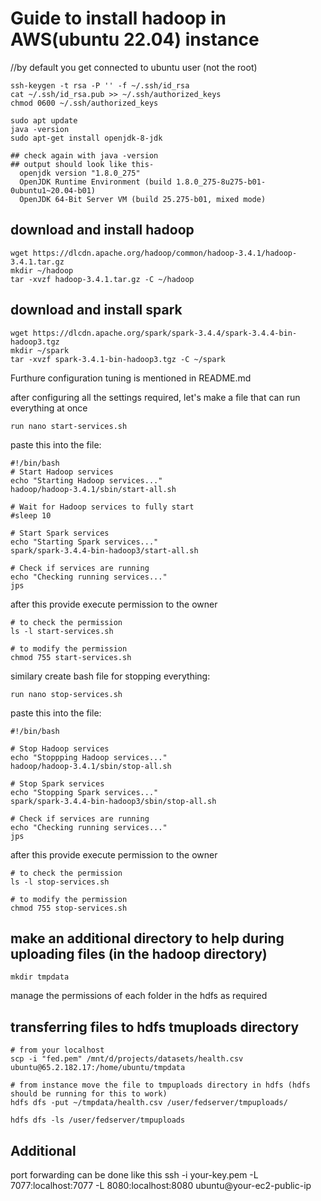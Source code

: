 # Guide to install hadoop in AWS(ubuntu 22.04) instance

//by default you get connected to ubuntu user (not the root)
```
ssh-keygen -t rsa -P '' -f ~/.ssh/id_rsa
cat ~/.ssh/id_rsa.pub >> ~/.ssh/authorized_keys
chmod 0600 ~/.ssh/authorized_keys
```
```
sudo apt update
java -version
sudo apt-get install openjdk-8-jdk

## check again with java -version 
## output should look like this-
  openjdk version "1.8.0_275"
  OpenJDK Runtime Environment (build 1.8.0_275-8u275-b01-0ubuntu1~20.04-b01)
  OpenJDK 64-Bit Server VM (build 25.275-b01, mixed mode)
```

## download and install hadoop
```
wget https://dlcdn.apache.org/hadoop/common/hadoop-3.4.1/hadoop-3.4.1.tar.gz
mkdir ~/hadoop
tar -xvzf hadoop-3.4.1.tar.gz -C ~/hadoop
```
## download and install spark
```
wget https://dlcdn.apache.org/spark/spark-3.4.4/spark-3.4.4-bin-hadoop3.tgz
mkdir ~/spark
tar -xvzf spark-3.4.1-bin-hadoop3.tgz -C ~/spark
```

Furthure configuration tuning is mentioned in README.md 

after configuring all the settings required, let's make a file that can run everything at once

```
run nano start-services.sh
```
paste this into the file:

```
#!/bin/bash
# Start Hadoop services
echo "Starting Hadoop services..."
hadoop/hadoop-3.4.1/sbin/start-all.sh

# Wait for Hadoop services to fully start
#sleep 10

# Start Spark services
echo "Starting Spark services..."
spark/spark-3.4.4-bin-hadoop3/start-all.sh

# Check if services are running
echo "Checking running services..."
jps
```

after this provide execute permission to the owner

```
# to check the permission
ls -l start-services.sh

# to modify the permission
chmod 755 start-services.sh
```

similary create bash file for stopping everything:

```
run nano stop-services.sh
```

paste this into the file:
```
#!/bin/bash

# Stop Hadoop services
echo "Stoppping Hadoop services..."
hadoop/hadoop-3.4.1/sbin/stop-all.sh

# Stop Spark services
echo "Stopping Spark services..."
spark/spark-3.4.4-bin-hadoop3/sbin/stop-all.sh

# Check if services are running
echo "Checking running services..."
jps
```

after this provide execute permission to the owner
```
# to check the permission
ls -l stop-services.sh

# to modify the permission
chmod 755 stop-services.sh
```
## make an additional directory to help during uploading files (in the hadoop directory)
```
mkdir tmpdata
```

manage the permissions of each folder in the hdfs as required


## transferring files to hdfs tmuploads directory
```
# from your localhost
scp -i "fed.pem" /mnt/d/projects/datasets/health.csv ubuntu@65.2.182.17:/home/ubuntu/tmpdata

# from instance move the file to tmpuploads directory in hdfs (hdfs should be running for this to work)
hdfs dfs -put ~/tmpdata/health.csv /user/fedserver/tmpuploads/

hdfs dfs -ls /user/fedserver/tmpuploads
```

## Additional
port forwarding can be done like this
ssh -i your-key.pem -L 7077:localhost:7077 -L 8080:localhost:8080 ubuntu@your-ec2-public-ip
